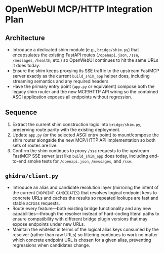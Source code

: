 # OpenWebUI MCP/HTTP Integration Plan

## Architecture
- Introduce a dedicated shim module (e.g., `bridge/shim.py`) that encapsulates the existing FastAPI routes (`/openapi.json`, `/sse`, `/messages`, `/health`, etc.) so OpenWebUI continues to hit the same URLs it does today.
- Ensure the shim keeps proxying its SSE traffic to the upstream FastMCP server exactly as the current `build_shim_app` helper does, including streaming semantics and any required headers.
- Have the primary entry point (`app.py` or equivalent) compose both the legacy shim router and the new MCP/HTTP API wiring so the combined ASGI application exposes all endpoints without regression.

## Sequence
1. Extract the current shim construction logic into `bridge/shim.py`, preserving route parity with the existing deployment.
2. Update `app.py` (or the selected ASGI entry point) to mount/compose the shim router alongside the new MCP/HTTP API implementation so both sets of routes are live.
3. Confirm the shim continues to proxy `/sse` requests to the upstream FastMCP SSE server just like `build_shim_app` does today, including end-to-end smoke tests for `/openapi.json`, `/messages`, and `/sse`.

## `ghidra/client.py`
- Introduce an alias and candidate resolution layer (mirroring the intent of the current `ENDPOINT_CANDIDATES`) that resolves logical endpoint keys to concrete URLs and caches the results so repeated lookups are fast and stable across requests.
- Route every feature—both existing bridge functionality and any new capabilities—through the resolver instead of hard-coding literal paths to ensure compatibility with different bridge plugin versions that may expose endpoints under new URLs.
- Maintain the whitelist in terms of the logical alias keys consumed by the resolver (rather than raw URLs) so filtering continues to work no matter which concrete endpoint URL is chosen for a given alias, preventing regressions when candidates change.
